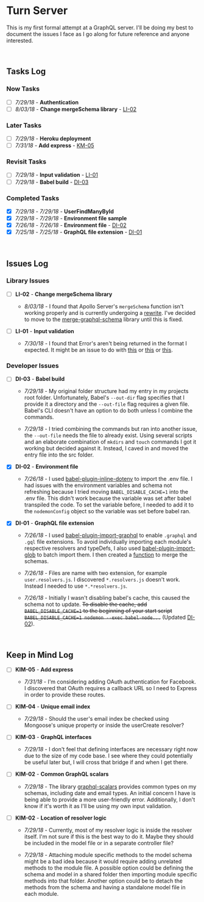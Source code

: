 # Turn Server

This is my first formal attempt at a GraphQL server. I'll be doing my best to document the issues I face as I go along for future reference and anyone interested.

<br>

## Tasks Log

### Now Tasks

- [ ] _7/29/18_ - **Authentication**
- [ ] _8/03/18_ - **Change mergeSchema library** - [LI-02](#li-02)

### Later Tasks

- [ ] _7/29/18_ - **Heroku deployment**
- [ ] _7/31/18_ - **Add express** - [KM-05](#km-05)

### Revisit Tasks

- [ ] _7/29/18_ - **Input validation** - [LI-01](#li-01)
- [ ] _7/29/18_ - **Babel build** - [DI-03](#di-03)

### Completed Tasks

- [x] _7/29/18_ - _7/29/18_ - **UserFindManyById**
- [x] _7/29/18_ - _7/29/18_ - **Environment file sample**
- [x] _7/26/18_ - _7/26/18_ - **Environment file** - [DI-02](#di-02)
- [x] _7/25/18_ - _7/25/18_ - **GraphQL file extension** - [DI-01](#di-01)

<br>

## Issues Log

### Library Issues

- [ ] **LI-02** <a id="li-02"></a> - **Change mergeSchema library**

  - _8/03/18_ - I found that Apollo Server's `mergeSchema` function isn't working properly and is currently undergoing a [rewrite](8). I've decided to move to the [merge-graphql-schema](9) library until this is fixed.

- [ ] **LI-01** <a id="li-01"></a> - **Input validation**

  - _7/30/18_ - I found that Error's aren't being returned in the format I expected. It might be an issue to do with [this](5) or [this](6) or [this](7).

### Developer Issues

- [ ] **DI-03** <a id="di-03"></a> - **Babel build**

  - _7/29/18_ - My original folder structure had my entry in my projects root folder. Unfortunately, Babel's `--out-dir` flag specifies that I provide it a directory and the `--out-file` flag requires a given file. Babel's CLI doesn't have an option to do both unless I combine the commands.

  - _7/29/18_ - I tried combining the commands but ran into another issue, the `--out-file` needs the file to already exist. Using several scripts and an elaborate combination of `mkdirs` and `touch` commands I got it working but decided against it. Instead, I caved in and moved the entry file into the src folder.

- [x] **DI-02** <a id="di-02"></a> - **Environment file**

  - _7/26/18_ - I used [babel-plugin-inline-dotenv](3) to import the .env file. I had issues with the environment variables and schema not refreshing because I tried moving `BABEL_DISABLE_CACHE=1` into the .env file. This didn't work because the variable was set after babel transpiled the code. To set the variable before, I needed to add it to the `nodemonConfig` object so the variable was set before babel ran.

- [x] **DI-01** <a id="di-01"></a> - **GraphQL file extension**

  - _7/26/18_ - I used [babel-plugin-import-graphql](1) to enable `.graphql` and `.gql` file extensions. To avoid individually importing each module's respective resolvers and typeDefs, I also used [babel-plugin-import-glob](2) to batch import them. I then created a [function](./src/services/utility.service.js) to merge the schemas.

  - _7/26/18_ - Files are name with two extension, for example `user.resolvers.js`. I discovered `*.resolvers.js` doesn't work. Instead I needed to use `*.*resolvers.js`.

  - _7/26/18_ - Initially I wasn't disabling babel's cache, this caused the schema not to update. ~~To disable the cache, add `BABEL_DISABLE_CACHE=1` to the beginning of your start script `BABEL_DISABLE_CACHE=1 nodemon --exec babel-node...`~~ (Updated [DI-02](#di-02)).

<br>

## Keep in Mind Log

- [ ] **KIM-05** <a id="km-05"></a> - **Add express**

  - _7/31/18_ - I'm considering adding OAuth authentication for Facebook. I discovered that OAuth requires a callback URL so I need to Express in order to provide these routes.

- [ ] **KIM-04** <a id="km-04"></a> - **Unique email index**

  - _7/29/18_ - Should the user's email index be checked using Mongoose's unique property or inside the userCreate resolver?

- [ ] **KIM-03** <a id="km-03"></a> - **GraphQL interfaces**

  - _7/29/18_ - I don't feel that defining interfaces are necessary right now due to the size of my code base. I see where they could potentially be useful later but, I will cross that bridge if and when I get there.

- [ ] **KIM-02** <a id="km-02"></a> - **Common GraphQL scalars**

  - _7/29/18_ - The library [graphql-scalars](4) provides common types on my schemas, including date and email types. An initial concern I have is being able to provide a more user-friendly error. Additionally, I don't know if it's worth it as I'll be using my own input validation.

- [ ] **KIM-02** <a id="km-01"></a> - **Location of resolver logic**

  - _7/29/18_ - Currently, most of my resolver logic is inside the resolver itself. I'm not sure if this is the best way to do it. Maybe they should be included in the model file or in a separate controller file?

  - _7/29/18_ - Attaching module specific methods to the model schema might be a bad idea because it would require adding unrelated methods to the module file. A possible option could be defining the schema and model in a shared folder then importing module specific methods into that folder. Another option could be to detach the methods from the schema and having a standalone model file in each module.

<br>

[1]: https://github.com/detrohutt/babel-plugin-import-graphql
[2]: https://github.com/novemberborn/babel-plugin-import-glob
[3]: https://github.com/brysgo/babel-plugin-inline-dotenv
[4]: https://github.com/okgrow/graphql-scalars
[5]: https://github.com/apollographql/graphql-tools/issues/480
[6]: https://github.com/thebigredgeek/apollo-errors/issues/28
[7]: https://github.com/apollographql/graphql-tools/issues/906
[8]: https://github.com/apollographql/graphql-tools/issues/887
[9]: https://github.com/okgrow/merge-graphql-schemas
